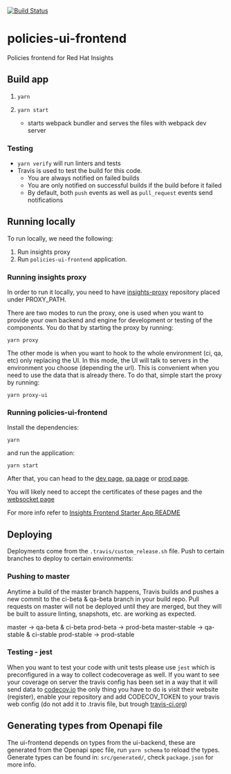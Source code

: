 [![Build Status](https://travis-ci.org/RedHatInsights/policies-ui-frontend.svg?branch=master)](https://travis-ci.org/RedHatInsights/policies-ui-frontend)

# policies-ui-frontend

Policies frontend for Red Hat Insights


## Build app

1. ```yarn```

2. ```yarn start```
    - starts webpack bundler and serves the files with webpack dev server

### Testing

- `yarn verify` will run linters and tests
- Travis is used to test the build for this code.
  - You are always notified on failed builds
  - You are only notified on successful builds if the build before it failed
  - By default, both `push` events as well as `pull_request` events send notifications

## Running locally

To run locally, we need the following:

1. Run insights proxy
2. Run `policies-ui-frontend` application.

### Running insights proxy

In order to run it locally, you need to have
[insights-proxy](https://github.com/RedHatInsights/insights-proxy) repository placed under PROXY_PATH.

There are two modes to run the proxy, one is used when you want to provide your own backend and engine for development or
testing of the components. You do that by starting the proxy by running:

```shell
yarn proxy
```

The other mode is when you want to hook to the whole environment (ci, qa, etc) only replacing the UI.
In this mode, the UI will talk to servers in the environment you choose (depending the url). This is convenient when
you need to use the data that is already there.
To do that, simple start the proxy by running:

```shell
yarn proxy-ui
```

### Running policies-ui-frontend

Install the dependencies:

```shell
yarn
```

and run the application:

```shell
yarn start
```

After that, you can head to the [dev page](https://ci.foo.redhat.com:1337/insights/policies),
[qa page](https://qa.foo.redhat.com:1337/insights/policies) or
 [prod page](https://prod.foo.redhat.com:1337/beta/insights/policies).

You will likely need to accept the certificates of these pages and the
[websocket page](https://localhost:8002/sockjs-node/info)

For more info refer to [Insights Frontend Starter App README](https://github.com/RedHatInsights/insights-frontend-starter-app/blob/master/README.md)

## Deploying

Deployments come from the `.travis/custom_release.sh` file. Push to certain branches to deploy to certain environments:

### Pushing to master

Anytime a build of the master branch happens, Travis builds and pushes a new commit to the ci-beta & qa-beta branch in your build repo. Pull requests on master will not be deployed until they are merged, but they will be built to assure linting, snapshots, etc. are working as expected.

master -> qa-beta & ci-beta
prod-beta -> prod-beta
master-stable -> qa-stable & ci-stable
prod-stable -> prod-stable

### Testing - jest

When you want to test your code with unit tests please use `jest` which is preconfigured in a way to collect codecoverage as well. If you want to see your coverage on server the travis config has been set in a way that it will send data to [codecov.io](https://codecov.io) the only thing you have to do is visit their website (register), enable your repository and add CODECOV_TOKEN to your travis web config (do not add it to .travis file, but trough [travis-ci.org](https://travis-ci.org/))

## Generating types from Openapi file

The ui-frontend depends on types from the ui-backend, these are generated from the Openapi spec file, run `yarn schema` to reload the types.
Generate types can be found in: `src/generated/`, check `package.json` for more info.
